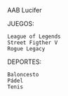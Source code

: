 AAB Lucifer

JUEGOS:

	League of Legends
	Street Figther V
	Rogue Legacy

DEPORTES:

	Baloncesto
	Pádel
	Tenis
